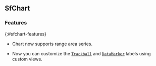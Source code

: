 ## SfChart


### Features

{:#sfchart-features}

* Chart now supports range area series.

* Now you can customize the [`Trackball`](https://help.syncfusion.com/android/sfchart/trackball) and [`DataMarker`](https://help.syncfusion.com/android/sfchart/datamarker) labels using custom views.